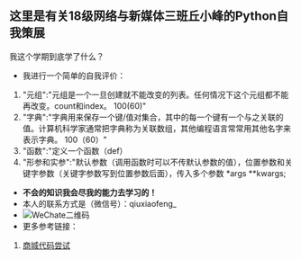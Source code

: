 ## 这里是有关18级网络与新媒体三班丘小峰的Python自我策展
我这个学期到底学了什么？
- 我进行一个简单的自我评价：
1. "元组":"元组是一个一旦创建就不能改变的列表。任何情况下这个元组都不能再改变。count和index。 100(60)"
2. "字典":"字典用来保存一个键/值对集合，其中的每一个键有一个与之关联的值。计算机科学家通常把字典称为关联数组，其他编程语言常常用其他名字来表示字典。 100（60）"
3. "函数":"定义一个函数（def）
4. "形参和实参":"默认参数（调用函数时可以不传默认参数的值），位置参数和关键字参数（关键字参数写到位置参数后面），传入多个参数 *args **kwargs;

- **不会的知识我会尽我的能力去学习的！**
- 本人的联系方式是（微信号）：qiuxiaofeng_
- ![WeChate二维码](https://gitee.com/EdisonQXF/entertainment-and-design-ted/raw/master/Images/%E5%BE%AE%E4%BF%A1%E5%9B%BE%E7%89%87_20191218232412.jpg)
- 更多参考链接：
1. [商城代码尝试](https://edisonqxf.gitee.io/entertainment-and-design-ted/python_smart.md)

